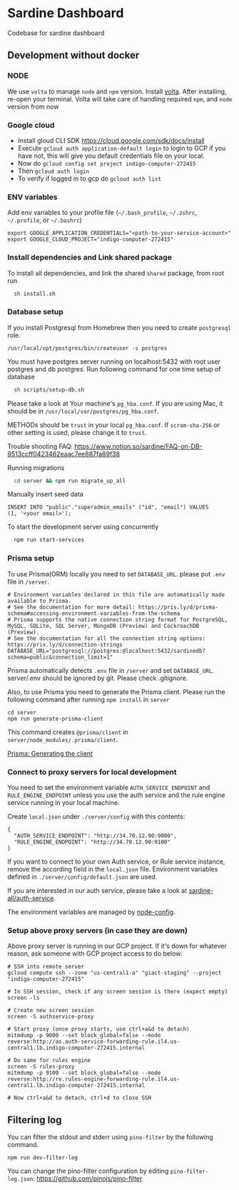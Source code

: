 # Sardine Dashboard

Codebase for sardine dashboard

## Development without docker

### NODE

We use `volta` to manage `node` and `npm` version. Install [volta](https://docs.volta.sh/guide/getting-started). After installing, re-open your terminal. Volta will take care of handling required `npm`, and `node` version from now

### Google cloud

- Install gloud CLI SDK https://cloud.google.com/sdk/docs/install
- Execute `gcloud auth application-default login` to login to GCP if you have not, this will give you default credentials file
  on your local.
- Now do `gcloud config set project indigo-computer-272415`
- Then `gcloud auth login`
- To verify if logged in to gcp do `gcloud auth list`

### ENV variables

Add env variables to your profile file (`~/.bash_profile`, `~/.zshrc`, `~/.profile`, or `~/.bashrc`)

```
export GOOGLE_APPLICATION_CREDENTIALS="<path-to-your-service-account>"
export GOOGLE_CLOUD_PROJECT="indigo-computer-272415"
```

### Install dependencies and Link shared package

To install all dependencies, and link the shared `shared` package, from root run

```bash
  sh install.sh
```

### Database setup

If you install Postgresql from Homebrew then you need to create `postgresql` role.

```
/usr/local/opt/postgres/bin/createuser -s postgres
```

You must have postgres server running on localhost:5432
with root user postgres and db postgres. Run following command for one time setup of database

```bash
  sh scripts/setup-db.sh
```

Please take a look at Your machine's `pg_hba.conf`. If you are using Mac, it should be in `/usr/local/var/postgres/pg_hba.conf`.

METHODs should be `trust` in your local `pg_hba.conf`. If `scram-sha-256` or other setting is used, please change it to `trust`.

Trouble shooting FAQ: https://www.notion.so/sardine/FAQ-on-DB-9513ccff0423462eaac7ee887fa89f38

Running migrations

```bash
  cd server && npm run migrate_up_all
```

Manually insert seed data

```
INSERT INTO "public"."superadmin_emails" ("id", "email") VALUES
(1, '<your email>');
```

To start the development server using concurrently

```bash
  npm run start-services
```

### Prisma setup

To use Prisma(ORM) locally you need to set `DATABASE_URL`. please put `.env` file in `/server`.

```server/.env
# Environment variables declared in this file are automatically made available to Prisma.
# See the documentation for more detail: https://pris.ly/d/prisma-schema#accessing-environment-variables-from-the-schema
# Prisma supports the native connection string format for PostgreSQL, MySQL, SQLite, SQL Server, MongoDB (Preview) and CockroachDB (Preview).
# See the documentation for all the connection string options: https://pris.ly/d/connection-strings
DATABASE_URL="postgresql://postgres:@localhost:5432/sardinedb?schema=public&connection_limit=1"
```

Prisma automatically detects `.env` file in `/server` and set `DATABASE_URL`.
server/.env should be ignored by git. Please check .gitignore.

Also, to use Prisma you need to generate the Prisma client. Please run the following command after running `npm install` in `server`

```
cd server
npm run generate-prisma-client
```

This command creates `@prisma/client` in `server/node_modules/.prisma/client`.

[Prisma: Generating the client](https://www.prisma.io/docs/concepts/components/prisma-client/working-with-prismaclient/generating-prisma-client)

### Connect to proxy servers for local development

You need to set the environment variable `AUTH_SERVICE_ENDPOINT` and `RULE_ENGINE_ENDPOINT` unless you use the auth service and the rule engine service running in your local machine.

Create `local.json` under `./server/config` with this contents:

```
{
  "AUTH_SERVICE_ENDPOINT": "http://34.70.12.90:9000",
  "RULE_ENGINE_ENDPOINT": "http://34.70.12.90:9100"
}
```

If you want to connect to your own Auth service, or Rule service instance, remove the according field in the `local.json` file. Environment variables defined in `./server/config/default.json` are used.

If you are interested in our auth service, please take a look at [sardine-all/auth-service](https://github.com/sardine-ai/sardine-all/tree/master/src/go/cmd/auth-service).

The environment variables are managed by [node-config](https://github.com/lorenwest/node-config).

### Setup above proxy servers (in case they are down)

Above proxy server is running in our GCP project. If it's down for whatever reason, ask someone with GCP project access to do below:

```
# SSH into remote server
gcloud compute ssh --zone "us-central1-a" "giact-staging" --project "indigo-computer-272415"

# In SSH session, check if any screen session is there (expect empty)
screen -ls

# Create new screen session
screen -S authservice-proxy

# Start proxy (once proxy starts, use ctrl+a&d to detach)
mitmdump -p 9000 --set block_global=false --mode reverse:http://as.auth-service-forwarding-rule.il4.us-central1.lb.indigo-computer-272415.internal

# Do same for rules engine
screen -S rules-proxy
mitmdump -p 9100 --set block_global=false --mode reverse:http://re.rules-engine-forwarding-rule.il4.us-central1.lb.indigo-computer-272415.internal

# Now ctrl+a&d to detach, ctrl+d to close SSH
```

## Filtering log

You can filter the stdout and stderr using `pino-filter` by the following command.

```
npm run dev-filter-log
```

You can change the pino-filter configuration by editing `pino-filter-log.json`: https://github.com/pinojs/pino-filter
